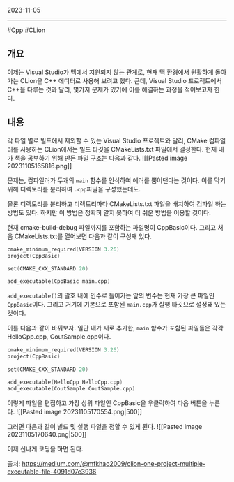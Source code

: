 

2023-11-05

----
#Cpp #CLion 

## 개요
이제는 Visual Studio가 맥에서 지원되지 않는 관계로, 현재 맥 환경에서 원활하게 돌아가는 CLion을 C++ 에디터로 사용해 보려고 했다.
근데, Visual Studio 프로젝트에서 C++을 다루는 것과 달리, 몇가지 문제가 있기에 이를 해결하는 과정을 적어보고자 한다.

## 내용
각 파일 별로 빌드에서 제외할 수 있는 Visual Studio 프로젝트와 달리, CMake 컴파일러를 사용하는 CLion에서는 빌드 타깃을 CMakeLists.txt 파일에서 결정한다.
현재 내가 책을 공부하기 위해 만든 파일 구조는 다음과 같다.
![[Pasted image 20231105165816.png]]

문제는, 컴파일러가 두개의 `main` 함수를 인식하여 에러를 뿜어댄다는 것이다.
이를 막기 위해 디렉토리를 분리하여 `.cpp`파일을 구성했는데도.

물론 디렉토리를 분리하고 디렉토리마다 CMakeLists.txt 파일을 배치하여 컴파일 하는 방법도 있다.
하지만 이 방법은 정확히 알지 못하여 더 쉬운 방법을 이용할 것이다. 

현재 cmake-build-debug 파일까지를 포함하는 파일명이 CppBasic이다.
그리고 처음 CMakeLists.txt를 열어보면 다음과 같이 구성돼 있다.
```cpp
cmake_minimum_required(VERSION 3.26)  
project(CppBasic)  
  
set(CMAKE_CXX_STANDARD 20) 

add_executable(CppBasic main.cpp)
```

`add_executable()`의 괄호 내에 인수로 들어가는 앞의 변수는 현재 가장 큰 파일인 `CppBasic`이다.
그리고 거기에 기본으로 포함된 `main.cpp`가 실행 타깃으로 설정돼 있는 것이다.

이를 다음과 같이 바꿔보자.
일단 내가 새로 추가한, `main` 함수가 포함된 파일들은 각각 HelloCpp.cpp, CoutSample.cpp이다. 
```cpp
cmake_minimum_required(VERSION 3.26)  
project(CppBasic)  
  
set(CMAKE_CXX_STANDARD 20)  
  
add_executable(HelloCpp HelloCpp.cpp)  
add_executable(CoutSample CoutSample.cpp)
```

이렇게 파일을 편집하고 가장 상위 파일인 CppBasic을 우클릭하여 다음 버튼을 누른다.
![[Pasted image 20231105170554.png|500]]

그러면 다음과 같이 빌드 및 실행 파일을 정할 수 있게 된다.
![[Pasted image 20231105170640.png|500]]

이제 신나게 코딩을 하면 된다.

출처: https://medium.com/@mfkhao2009/clion-one-project-multiple-executable-file-4091d07c3936